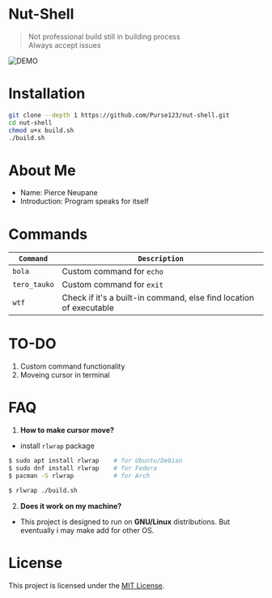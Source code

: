 # Nut-Shell
> Not professional build still in building process <br/>
> Always accept issues <br/>

![DEMO](https://github.com/user-attachments/assets/557624c7-f217-49f8-baaf-883b49408214)

# Installation
```sh 
git clone --depth 1 https://github.com/Purse123/nut-shell.git
cd nut-shell
chmod u+x build.sh
./build.sh
```

# About Me
- Name: Pierce Neupane
- Introduction: Program speaks for itself

# Commands
| `Command`    | `Description`                                      |
|------------|--------------------------------------------------|
| `bola`     | Custom command for `echo`                      |
| `tero_tauko` | Custom command for `exit`                    |
| `wtf`     | Check if it's a built-in command, else find location of executable |

# TO-DO
1. Custom command functionality
2. Moveing cursor in terminal

# FAQ
1. **How to make cursor move?**
- install `rlwrap` package
```sh
$ sudo apt install rlwrap    # for Ubuntu/Debian
$ sudo dnf install rlwrap    # for Fedora
$ pacman -S rlwrap           # for Arch

$ rlwrap ./build.sh
```
2. **Does it work on my machine?**
- This project is designed to run on **GNU/Linux** distributions. But eventually i may make add for other OS.

# License
This project is licensed under the [MIT License](LICENSE).
